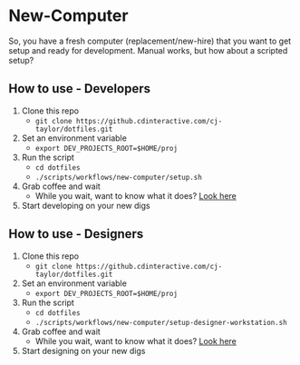 # New-Computer 

So, you have a fresh computer (replacement/new-hire) that you want to get setup and ready for development. Manual works, but how about a scripted setup? 

## How to use - Developers 

1. Clone this repo 
    - `git clone https://github.cdinteractive.com/cj-taylor/dotfiles.git`
2. Set an environment variable 
    - `export DEV_PROJECTS_ROOT=$HOME/proj`
3. Run the script 
    - `cd dotfiles`
    - `./scripts/workflows/new-computer/setup.sh`
4. Grab coffee and wait 
    - While you wait, want to know what it does? [Look here](https://github.cdinteractive.com/cj-taylor/dotfiles/blob/master/scripts/workflows/new-computer/setup.sh)
5. Start developing on your new digs 

## How to use - Designers  

1. Clone this repo 
    - `git clone https://github.cdinteractive.com/cj-taylor/dotfiles.git` 
2. Set an environment variable 
    - `export DEV_PROJECTS_ROOT=$HOME/proj`
3. Run the script 
    - `cd dotfiles`
    - `./scripts/workflows/new-computer/setup-designer-workstation.sh`
4. Grab coffee and wait 
    - While you wait, want to know what it does? [Look here](https://github.cdinteractive.com/cj-taylor/dotfiles/blob/master/scripts/workflows/new-computer/setup-designer-workstation.sh)
5. Start designing on your new digs 




